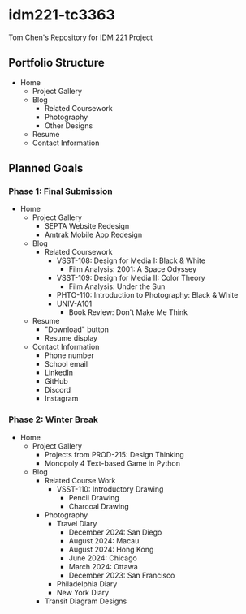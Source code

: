 # idm221-tc3363

Tom Chen's Repository for IDM 221 Project 

## Portfolio Structure 

- Home 
    - Project Gallery 
    - Blog 
        - Related Coursework 
        - Photography
        - Other Designs 
    - Resume 
    - Contact Information 

## Planned Goals 

### Phase 1: Final Submission 

- Home 
    - Project Gallery 
        - SEPTA Website Redesign
        - Amtrak Mobile App Redesign 
    - Blog 
        - Related Coursework 
            - VSST-108: Design for Media I: Black & White 
                - Film Analysis: 2001: A Space Odyssey 
            - VSST-109: Design for Media II: Color Theory 
                - Film Analysis: Under the Sun 
            - PHTO-110: Introduction to Photography: Black & White 
            - UNIV-A101 
                - Book Review: Don't Make Me Think 
    - Resume 
        - "Download" button 
        - Resume display 
    - Contact Information 
        - Phone number 
        - School email
        - LinkedIn 
        - GitHub 
        - Discord 
        - Instagram 

### Phase 2: Winter Break 

- Home 
    - Project Gallery 
        - Projects from PROD-215: Design Thinking 
        - Monopoly 4 Text-based Game in Python 
    - Blog 
        - Related Course Work 
            - VSST-110: Introductory Drawing 
                - Pencil Drawing 
                - Charcoal Drawing  
        - Photography
            - Travel Diary 
                - December 2024: San Diego 
                - August 2024: Macau 
                - August 2024: Hong Kong  
                - June 2024: Chicago 
                - March 2024: Ottawa 
                - December 2023: San Francisco
            - Philadelphia Diary 
            - New York Diary 
        - Transit Diagram Designs 
